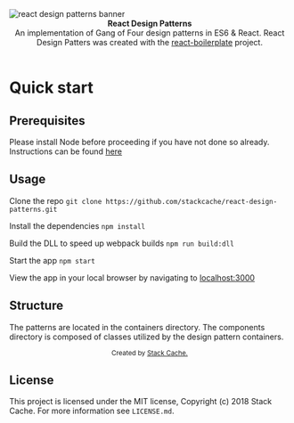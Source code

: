 <img src="app/images/github-banner.png" alt="react design patterns banner" align="center" />

<br />

<div align="center"><strong>React Design Patterns</strong></div>
<div align="center">An implementation of Gang of Four design patterns in ES6 & React. React Design Patters was created with the <a href="https://github.com/react-boilerplate/react-boilerplate">react-boilerplate</a> project.</div>

<br />

# Quick start

## Prerequisites

Please install Node before proceeding if you have not done so already. Instructions can be found <a href="https://nodejs.org">here</a>

## Usage

Clone the repo
`git clone https://github.com/stackcache/react-design-patterns.git`

Install the dependencies
`npm install`

Build the DLL to speed up webpack builds
`npm run build:dll`

Start the app
`npm start`

View the app in your local browser by navigating to <a href="http://localhost:3000">localhost:3000</a>

## Structure

The patterns are located in the containers directory. The components directory is composed of classes utilized by the design pattern containers.

<div align="center">
  <sub>Created by <a href="https://github.com/stackcache">Stack Cache.</a></sub>
</div>

## License

This project is licensed under the MIT license, Copyright (c) 2018 Stack Cache. For more information see `LICENSE.md`.

